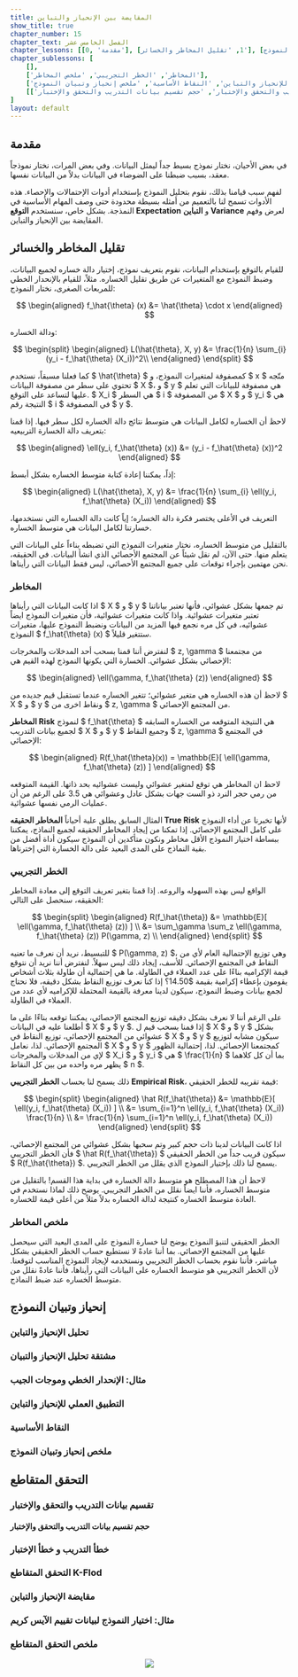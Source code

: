 ```yaml
---
title: المقايضة بين الإنحياز والتباين
show_title: true
chapter_number: 15
chapter_text: الفصل الخامس عشر
chapter_lessons: [[0, 'مقدمة'], [1, 'تقليل المخاطر والخسائر'], [2, 'إنحياز وتبيان النموذج'], [3, 'التحقق المتقاطع']]
chapter_sublessons: [
    [],
    ['المخاطر', 'الخطر التجريبي', 'ملخص المخاطر'],
    ['تحليل الإنحياز والتباين', 'مشتقة تحليل الإنحياز والتبيان', 'مثال: الإنحدار الخطي وموجات الجيب', 'التطبيق العملي للإنحياز والتباين', 'النقاط الأساسية', 'ملخص إنحياز وتبيان النموذج'],
    [['تقسيم بيانات التدريب والتحقق والإختبار', 'حجم تقسيم بيانات التدريب والتحقق والإختبار'],'خطأ التدريب و خطأ الإختبار', 'التحقق المتقاطع K-Flod', 'مقايضة الإنحياز والتباين', 'مثال: اختيار النموذج لبيانات تقييم الآيس كريم', 'ملخص التحقق المتقاطع']
]
layout: default
---
```


## مقدمة

في بعض الأحيان، نختار نموذج بسيط جداً ليمثل البيانات. وفي بعض المرات، نختار نموذجاً معقد، بسبب ضبطنا على الضوضاء في البيانات بدلاً من البيانات نفسها.

لفهم سبب قيامنا بذلك، نقوم بتحليل النموذج بإستخدام أدوات الإحتمالات والإحصاء. هذه الأدوات تسمح لنا بالتعميم من أمثله بسيطة محدودة حتى وصف المهام الأساسية في النمذجة. بشكل خاص، سنستخدم **التوقع Expectation** و **التباين Variance**  لعرض وفهم المقايضة بين الإنحياز والتباين.

## تقليل المخاطر والخسائر

للقيام بالتوقع بإستخدام البيانات، نقوم بتعريف نموذج، إختيار دالة خساره لجميع البيانات، وضبط النموذج مع المتغيرات عن طريق تقليل الخساره. مثلاً،  للقيام بالإنحدار الخطي للمربعات الصغرى، نختار النموذج:

$$ \begin{aligned}
f_\hat{\theta} (x) &= \hat{\theta} \cdot x
\end{aligned} $$

ودالة الخساره:

$$ \begin{split}
\begin{aligned}
L(\hat{\theta}, X, y)
&= \frac{1}{n} \sum_{i}(y_i - f_\hat{\theta} (X_i))^2\\
\end{aligned}
\end{split} $$

كما فعلنا مسبقاً، نستخدم $ \hat{\theta} $ كمصفوفة لمتغيرات النموذج، و $ x $ متّجه تحتوي على سطر من مصفوفة البيانات $ X $، و $ y $ هي مصفوفة للبيانات التي تعلم عليها لتساعد على التوقع. $ X_i $ هي السطر $ i $ من المصفوفة $ X $ و $ y_i $ هي النتيجة رقم $ i $ في المصفوفة $ y $.

لاحظ أن الخساره لكامل البيانات هي متوسط نتائج دالة الخساره لكل سطر فيها. إذا قمنا بتعريف دالة الخسارة التربيعيه:

$$ \begin{aligned}
\ell(y_i, f_\hat{\theta} (x))
&= (y_i - f_\hat{\theta} (x))^2
\end{aligned} $$

إذاً، يمكننا إعادة كتابة متوسط الخساره بشكل أبسط:

$$ \begin{aligned}
L(\hat{\theta}, X, y)
&= \frac{1}{n} \sum_{i} \ell(y_i, f_\hat{\theta} (X_i))
\end{aligned} $$

التعريف في الأعلى يختصر فكرة دالة الخساره؛ إياً كانت دالة الخساره التي نستخدمها، خسارتنا لكامل البيانات هي متوسط الخساره.

بالتقليل من متوسط الخساره، نختار متغيرات النموذج التي تضبطه بناءاً على البيانات التي يتعلم منها. حتى الآن، لم نقل شيئاً عن المجتمع الأحصائي الذي انشأ البيانات. في الحقيقه، نحن مهتمين بإجراء توقعات على جميع المجتمع الأحصائي، ليس فقط البيانات التي رأيناها.

### المخاطر

اذا كانت البيانات التي رأيناها $ X $ و $ y $ تم جمعها بشكل عشوائي، فأنها تعتبر بياناتنا تعتبر متغيرات عشوائية. واذا كانت متغيرات عشوائية، فأن متغيرات النموذج ايضاً عشوائيه، في كل مره نجمع فيها المزيد من البيانات ونضبط النموذج عليها، متغيرات النموذج $ f_\hat{\theta} (x) $ ستتغير قليلاً.

لنفترض أننا قمنا بسحب أحد المدخلات والمخرجات $ z, \gamma $ من مجتمعنا الإحصائي بشكل عشوائي. الخسارة التي يكونها النموذج لهذه القيم هي:

$$ \begin{aligned}
\ell(\gamma, f_\hat{\theta} (z))
\end{aligned} $$

لاحظ أن هذه الخساره هي متغير عشوائي؛ تتغير الخساره عندما تستقبل قيم جديده من $ X $ و $ y $ ونقاط اخرى من $ z, \gamma $ من المجتمع الإحصائي.

**المخاطر Risk** لنموذج $ f_\hat{\theta} $ هي النتيجة المتوقعه من الخساره السابقه لجميع بيانات التدريب $ X $ و $ y $ وجميع النقاط $ z, \gamma $ في المجتمع الإحصائي:

$$ \begin{aligned}
R(f_\hat{\theta}(x)) = \mathbb{E}[ \ell(\gamma, f_\hat{\theta} (z)) ]
\end{aligned} $$

لاحظ ان المخاطر هي توقع لمتغير عشوائي وليست عشوائيه بحد ذاتها. القيمة المتوقعه من رمي حجر النرد ذو الست جهات بشكل عادل وعشوائي هي 3.5 على الرغم من أن عمليات الرمي نفسها عشوائية.

المثال السابق يطلق علية أحياناً **المخاطر الحقيقه True Risk** لأنها تخبرنا عن أداء النموذج على كامل المجتمع الإحصائي. إذا تمكنا من إيجاد المخاطر الحقيقه لجميع النماذج، يمكننا ببساطة اختيار النموذج الأقل مخاطر ونكون متأكدين أن النموذج سيكون أداة أفضل من بقية النماذج على المدى البعيد على دالة الخسارة التي إخترناها.

### الخطر التجريبي

الواقع ليس بهذه السهوله والروعه. إذا قمنا بتغير تعريف التوقع إلى معادة المخاطر الحقيقه، سنحصل على التالي:

$$ \begin{split}
\begin{aligned}
R(f_\hat{\theta})
&= \mathbb{E}[ \ell(\gamma, f_\hat{\theta} (z)) ] \\
&= \sum_\gamma \sum_z \ell(\gamma, f_\hat{\theta} (z)) P(\gamma, z) \\
\end{aligned}
\end{split} $$

للتبسيط، نريد أن نعرف ما تعنيه $ P(\gamma, z) $، وهي توزيع الإحتمالية العام لأي من النقاط في المجتمع الإحصائي. للأسف، إيجاد ذلك ليس سهلاً. لنفترض أننا نريد أن نتوقع قيمة الإكراميه بناءًا على عدد العملاء في الطاولة. ما هي إحتمالية أن طاولة بثلاث أشخاص يقومون بإعطاء إكرامية بقيمة $14.50؟ إذا كنا نعرف توزيع النقاط بشكل دقيقه، فلا نحتاج لجمع بيانات وضبط النموذج، سيكون لدينا معرفة بالقيمة المحتملة للإكراميه لأي عدد من العملاء في الطاولة.

على الرغم أننا لا نعرف بشكل دقيقه توزيع المجتمع الإحصائي، يمكننا توقعه بناءًا على ما أطلعنا عليه في البيانات $ X $ و $ y $. إذا قمنا بسحب قيم ل $ X $ و  $ y $ بشكل عشوائي من المجتمع الإحصائي، توزيع النقاط في $ X $ و $ y $ سيكون مشابه لتوزيع المجتمع الإحصائي. لذا، نعامل $ X $ و $ y $ كمجتمعنا الإحصائي. لذا، إحتمالية الظهور لإي من المدخلات والمخرجات $ X_i $ و $ y_i $ هي $ \frac{1}{n} $ بما أن كل كلاهما يظهر مره واحده من بين كل النقاط $ n $.

ذلك يسمح لنا بحساب **الخطر التجريبي Empirical Risk**، قيمة تقريبه للخطر الحقيقي:

$$ \begin{split}
\begin{aligned}
\hat R(f_\hat{\theta})
&= \mathbb{E}[ \ell(y_i, f_\hat{\theta} (X_i)) ] \\
&= \sum_{i=1}^n \ell(y_i, f_\hat{\theta} (X_i)) \frac{1}{n} \\
&= \frac{1}{n} \sum_{i=1}^n \ell(y_i, f_\hat{\theta} (X_i)) 
\end{aligned}
\end{split} $$

اذا كانت البيانات لدينا ذات حجم كبير وتم سحبها بشكل عشوائي من المجتمع الإحصائي، فأن الخطر التجريبي $ \hat R(f_\hat{\theta}) $ سيكون قريب جداً من الخطر الحقيقي $ R(f_\hat{\theta}) $. يسمح لنا ذلك بإختيار النموذج الذي يقلل من الخطر التجريبي.

لاحظ أن هذا المصطلح هو متوسط دالة الخساره في بداية هذا القسم! بالتقليل من متوسط الخساره، فأننا ايضاً نقلل من الخطر التجريبي. يوضح ذلك لماذا نستخدم في العادة متوسط الخساره كنتيجة لدالة الخساره بدلاً مثلاً من أعلى قيمة للخساره.

### ملخص المخاطر

الخطر الحقيقي لتنبؤ النموذح يوضح لنا خسارة النموذج على المدى البعيد التي سيحصل عليها من المجتمع الإحصائي. بما أننا عادةً لا نستطيع حساب الخطر الحقيقي بشكل مباشر، فأننا نقوم بحساب الخطر التجريبي ونستخدمه لإيجاد النموذج المناسب لتوقعنا. لأن الخطر التجريبي هو متوسط الخساره على البيانات التي رأيناها، فأننا عادةً نقلل من متوسط الخساره عند ضبط النماذج.

## إنحياز وتبيان النموذج

### تحليل الإنحياز والتباين

### مشتقة تحليل الإنحياز والتبيان

### مثال: الإنحدار الخطي وموجات الجيب

### التطبيق العملي للإنحياز والتباين

### النقاط الأساسية

### ملخص إنحياز وتبيان النموذج

## التحقق المتقاطع

### تقسيم بيانات التدريب والتحقق والإختبار

#### حجم تقسيم بيانات التدريب والتحقق والإختبار

### خطأ التدريب و خطأ الإختبار

### التحقق المتقاطع K-Flod

### مقايضة الإنحياز والتباين

### مثال: اختيار النموذج لبيانات تقييم الآيس كريم

### ملخص التحقق المتقاطع

<p align="center"> 
<img src='{{ site.baseurl }}/img/chapter15/'>
</p>